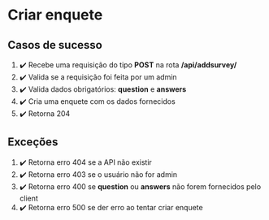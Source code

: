 # Criar enquete

## Casos de sucesso
1. :heavy_check_mark: Recebe uma requisição do tipo **POST** na rota **/api/addsurvey/**
1. :heavy_check_mark: Valida se a requisição foi feita por um admin 
1. :heavy_check_mark: Valida dados obrigatórios: **question** e **answers**
1. :heavy_check_mark: Cria uma enquete com os dados fornecidos 
1. :heavy_check_mark: Retorna 204 

## Exceções 
1. :heavy_check_mark: Retorna erro 404 se a API não existir
1. :heavy_check_mark: Retorna erro 403 se o usuário não for admin
1. :heavy_check_mark: Retorna erro 400 se **question** ou **answers** não forem fornecidos pelo client
1. :heavy_check_mark: Retorna erro 500 se der erro ao tentar criar enquete